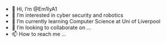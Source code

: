 - 👋 Hi, I’m @Em1lyA1
- 👀 I’m interested in cyber security and robotics
- 🌱 I’m currently learning Computer Science at Uni of Liverpool
- 💞️ I’m looking to collaborate on ...
- 📫 How to reach me ...

<!---
Em1lyA1/Em1lyA1 is a ✨ special ✨ repository because its `README.md` (this file) appears on your GitHub profile.
You can click the Preview link to take a look at your changes.
--->
